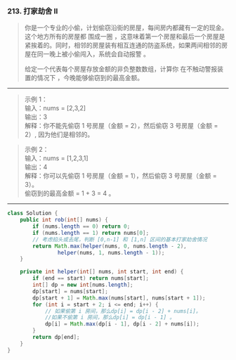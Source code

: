 ### 213. 打家劫舍 II

>你是一个专业的小偷，计划偷窃沿街的房屋，每间房内都藏有一定的现金。这个地方所有的房屋都 围成一圈 ，这意味着第一个房屋和最后一个房屋是紧挨着的。同时，相邻的房屋装有相互连通的防盗系统，如果两间相邻的房屋在同一晚上被小偷闯入，系统会自动报警 。
>
>给定一个代表每个房屋存放金额的非负整数数组，计算你 在不触动警报装置的情况下 ，今晚能够偷窃到的最高金额。
***
>示例 1：  
>输入：nums = [2,3,2]  
>输出：3  
>解释：你不能先偷窃 1 号房屋（金额 = 2），然后偷窃 3 号房屋（金额 = 2）, 因为他们是相邻的。  

>示例 2：  
>输入：nums = [1,2,3,1]  
>输出：4  
>解释：你可以先偷窃 1 号房屋（金额 = 1），然后偷窃 3 号房屋（金额 = 3）。  
>     偷窃到的最高金额 = 1 + 3 = 4 。
***
```java
class Solution {
    public int rob(int[] nums) {
        if (nums.length == 0) return 0;
        if (nums.length == 1) return nums[0];
        // 考虑掐头或去尾，判断 [0,n-1] 和 [1,n] 区间的基本打家劫舍情况
        return Math.max(helper(nums, 0, nums.length - 2),
                helper(nums, 1, nums.length - 1));
    }

    private int helper(int[] nums, int start, int end) {
        if (end == start) return nums[start];
        int[] dp = new int[nums.length];
        dp[start] = nums[start];
        dp[start + 1] = Math.max(nums[start], nums[start + 1]);
        for (int i = start + 2; i <= end; i++) {
            // 如果偷第 i 房间，那么dp[i] = dp[i - 2] + nums[i]。
            //如果不偷第 i 房间，那么dp[i] = dp[i - 1] 。
            dp[i] = Math.max(dp[i - 1], dp[i - 2] + nums[i]);
        }
        return dp[end];
    }
}
```